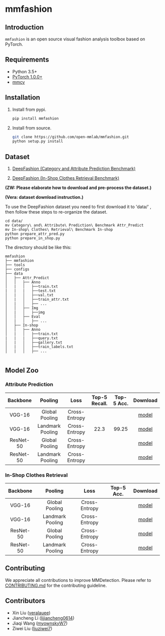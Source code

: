 # mmfashion

## Introduction

`mmfashion` is an open source visual fashion analysis toolbox based on PyTorch.


## Requirements

- Python 3.5+
- [PyTorch 1.0.0+](https://pytorch.org/)
- [mmcv](https://github.com/open-mmlab/mmcv)


## Installation

1. Install from pypi.

    ```bash
    pip install mmfashion
    ```

2. Install from source.

    ```bash
    git clone https://github.com/open-mmlab/mmfashion.git
    python setup.py install
    ```


## Dataset

1. [DeepFashion (Category and Attribute Prediction Benchmark)](http://mmlab.ie.cuhk.edu.hk/projects/DeepFashion/AttributePrediction.html)

2. [DeepFashion (In-Shop Clothes Retrieval Benchmark)](http://mmlab.ie.cuhk.edu.hk/projects/DeepFashion/InShopRetrieval.html)

**(ZW: Please elaborate how to download and pre-process the dataset.)**

**(Vera: dataset download instruction.)**

To use the DeepFashion dataset you need to first download it to 'data/' , then follow these steps to re-organize the dataset.

```
cd data/
mv Category\ and\ Attribute\ Prediction\ Benchmark Attr_Predict
mv In-shop\ Clothes\ Retrieval\ Benchmark In-shop
python prepare_attr_pred.py
python prepare_in_shop.py

```

The directory should be like this:


```
mmfashion
├── mmfashion
├── tools
├── configs
├── data
│   ├── Attr_Predict
│   │   ├── Anno
│   |   │   ├──train.txt
|   |   |   ├──test.txt
│   |   │   ├──val.txt
│   |   │   ├──train_attr.txt
│   |   │   ├── ...
│   │   ├── Img
│   |   │   ├──img
│   │   ├── Eval
│   |   │   ├── ...
│   ├── In-shop
│   │   ├── Anno
│   |   │   ├──train.txt
|   |   |   ├──query.txt
│   |   │   ├──gallery.txt
│   |   │   ├──train_labels.txt
│   |   │   ├── ...


```


## Model Zoo

### Attribute Prediction

|   Backbone  |      Pooling     |      Loss     | Top-5 Recall. | Top-5 Acc. |      Download      |
| :---------: | :--------------: | :-----------: | :-----------: |:---------: | :----------------: |
|    VGG-16   |  Global Pooling  | Cross-Entropy |               |            |     [model]()      |
|    VGG-16   | Landmark Pooling | Cross-Entropy |     22.3      |   99.25    |     [model]()      |
|  ResNet-50  |  Global Pooling  | Cross-Entropy |               |            |     [model]()      |
|  ResNet-50  | Landmark Pooling | Cross-Entropy |               |            |     [model]()      |

### In-Shop Clothes Retrieval

|   Backbone  |      Pooling     |      Loss     |  Top-5 Acc. |      Download      |
| :---------: | :--------------: | :-----------: | :---------: | :----------------: |
|    VGG-16   |  Global Pooling  | Cross-Entropy |             |     [model]()      |
|    VGG-16   | Landmark Pooling | Cross-Entropy |             |     [model]()      |
|  ResNet-50  |  Global Pooling  | Cross-Entropy |             |     [model]()      |
|  ResNet-50  | Landmark Pooling | Cross-Entropy |             |     [model]()      |


## Contributing

We appreciate all contributions to improve MMDetection. Please refer to [CONTRIBUTING.md](CONTRIBUTING.md) for the contributing guideline.


## Contributors

* Xin Liu ([veralauee](https://github.com/veralauee))
* Jiancheng Li ([lijiancheng0614](https://github.com/lijiancheng0614))
* Jiaqi Wang ([myownskyW7](https://github.com/myownskyW7))
* Ziwei Liu ([liuziwei7](https://github.com/liuziwei7))
